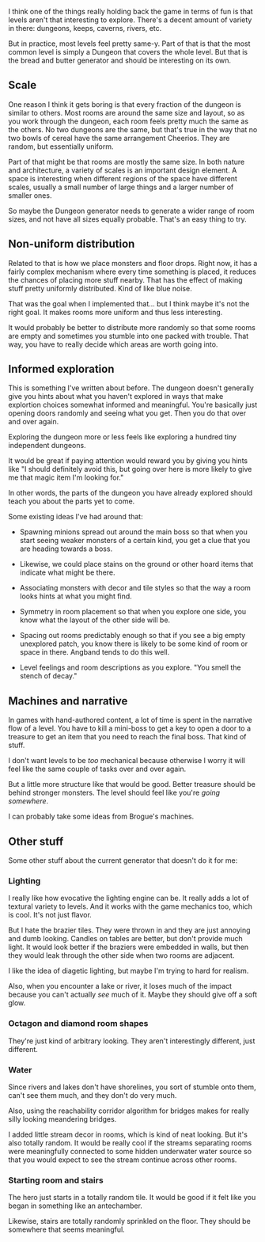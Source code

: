 I think one of the things really holding back the game in terms of fun is that
levels aren't that interesting to explore. There's a decent amount of variety
in there: dungeons, keeps, caverns, rivers, etc.

But in practice, most levels feel pretty same-y. Part of that is that the most
common level is simply a Dungeon that covers the whole level. But that is the
bread and butter generator and should be interesting on its own.

## Scale

One reason I think it gets boring is that every fraction of the dungeon is
similar to others. Most rooms are around the same size and layout, so as you
work through the dungeon, each room feels pretty much the same as the others.
No two dungeons are the same, but that's true in the way that no two bowls of
cereal have the same arrangement Cheerios. They are random, but essentially
uniform.

Part of that might be that rooms are mostly the same size. In both nature and
architecture, a variety of scales is an important design element. A space is
interesting when different regions of the space have different scales, usually
a small number of large things and a larger number of smaller ones.

So maybe the Dungeon generator needs to generate a wider range of room sizes,
and not have all sizes equally probable. That's an easy thing to try.

## Non-uniform distribution

Related to that is how we place monsters and floor drops. Right now, it has a
fairly complex mechanism where every time something is placed, it reduces the
chances of placing more stuff nearby. That has the effect of making stuff
pretty uniformly distributed. Kind of like blue noise.

That was the goal when I implemented that... but I think maybe it's not the
right goal. It makes rooms more uniform and thus less interesting.

It would probably be better to distribute more randomly so that some rooms are
empty and sometimes you stumble into one packed with trouble. That way, you
have to really decide which areas are worth going into.

## Informed exploration

This is something I've written about before. The dungeon doesn't generally give
you hints about what you haven't explored in ways that make explortion choices
somewhat informed and meaningful. You're basically just opening doors randomly
and seeing what you get. Then you do that over and over again.

Exploring the dungeon more or less feels like exploring a hundred tiny
independent dungeons.

It would be great if paying attention would reward you by giving you hints
like "I should definitely avoid this, but going over here is more likely to
give me that magic item I'm looking for."

In other words, the parts of the dungeon you have already explored should teach
you about the parts yet to come.

Some existing ideas I've had around that:

*   Spawning minions spread out around the main boss so that when you start
    seeing weaker monsters of a certain kind, you get a clue that you are
    heading towards a boss.

*   Likewise, we could place stains on the ground or other hoard items that
    indicate what might be there.

*   Associating monsters with decor and tile styles so that the way a room
    looks hints at what you might find.

*   Symmetry in room placement so that when you explore one side, you know
    what the layout of the other side will be.

*   Spacing out rooms predictably enough so that if you see a big empty
    unexplored patch, you know there is likely to be some kind of room or space
    in there. Angband tends to do this well.

*   Level feelings and room descriptions as you explore. "You smell the stench
    of decay."

## Machines and narrative

In games with hand-authored content, a lot of time is spent in the narrative
flow of a level. You have to kill a mini-boss to get a key to open a door to a
treasure to get an item that you need to reach the final boss. That kind of
stuff.

I don't want levels to be *too* mechanical because otherwise I worry it will
feel like the same couple of tasks over and over again.

But a little more structure like that would be good. Better treasure should be
behind stronger monsters. The level should feel like you're *going somewhere*.

I can probably take some ideas from Brogue's machines.

## Other stuff

Some other stuff about the current generator that doesn't do it for me:

### Lighting

I really like how evocative the lighting engine can be. It really adds a lot of
textural variety to levels. And it works with the game mechanics too, which is
cool. It's not just flavor.

But I hate the brazier tiles. They were thrown in and they are just annoying and
dumb looking. Candles on tables are better, but don't provide much light. It
would look better if the braziers were embedded in walls, but then they would
leak through the other side when two rooms are adjacent.

I like the idea of diagetic lighting, but maybe I'm trying to hard for realism.

Also, when you encounter a lake or river, it loses much of the impact because
you can't actually *see* much of it. Maybe they should give off a soft glow.

### Octagon and diamond room shapes

They're just kind of arbitrary looking. They aren't interestingly different,
just different.

### Water

Since rivers and lakes don't have shorelines, you sort of stumble onto them,
can't see them much, and they don't do very much.

Also, using the reachability corridor algorithm for bridges makes for really
silly looking meandering bridges.

I added little stream decor in rooms, which is kind of neat looking. But it's
also totally random. It would be really cool if the streams separating rooms
were meaningfully connected to some hidden underwater water source so that you
would expect to see the stream continue across other rooms.

### Starting room and stairs

The hero just starts in a totally random tile. It would be good if it felt like
you began in something like an antechamber.

Likewise, stairs are totally randomly sprinkled on the floor. They should be
somewhere that seems meaningful.
